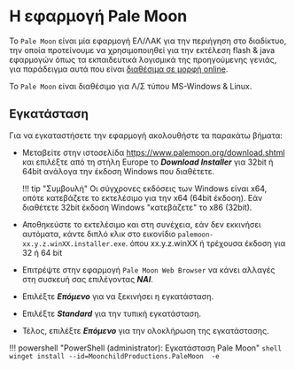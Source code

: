 # Η εφαρμογή Pale Moon

Το `Pale Moon` είναι μία εφαρμογή ΕΛ/ΛΑΚ για την περιήγηση στο διαδίκτυο, την οποία προτείνουμε να χρησιμοποιηθεί για την εκτέλεση flash & java εφαρμογών όπως τα εκπαιδευτικά λογισμικά της προηγούμενης γενιάς, για παράδειγμα αυτά που είναι [διαθέσιμα σε μορφή online](https://ts.sch.gr/software).

Το `Pale Moon` είναι διαθέσιμο για Λ/Σ τύπου MS-Windows & Linux.

## Εγκατάσταση

Για να εγκαταστήσετε την εφαρμογή ακολουθήστε τα παρακάτω βήματα:

- Μεταβείτε στην ιστοσελίδα <https://www.palemoon.org/download.shtml> και επιλέξτε από τη στήλη Europe το ***Download Installer*** για 32bit ή 64bit ανάλογα την έκδοση Windows που διαθέτετε.

    !!! tip "Συμβουλή"
        Οι σύγχρονες εκδόσεις των Windows είναι x64, οπότε κατεβάζετε το εκτελέσιμο για την x64 (64bit έκδοση). Εάν διαθέτετε 32bit έκδοση Windows "κατεβάζετε" το x86 (32bit).

- Αποθηκεύστε το εκτελέσιμο και στη συνέχεια, εάν δεν εκκινήσει αυτόματα, κάντε διπλό κλικ στο εικονίδιο `palemoon-xx.y.z.winXX.installer.exe`. όπου xx.y.z.winXX ή τρέχουσα έκδοση για 32 ή 64 bit
- Επιτρέψτε στην εφαρμογή `Pale Moon Web Browser` να κάνει αλλαγές στη συσκευή σας επιλέγοντας ***ΝΑΙ***.
- Επιλέξτε ***Επόμενο*** για να ξεκινήσει η εγκατάσταση.
- Επιλέξτε ***Standard*** για την τυπική εγκατάσταση.
- Τέλος, επιλέξτε ***Επόμενο*** για την ολοκλήρωση της εγκατάστασης.

!!! powershell "PowerShell (administrator): Εγκατάσταση Pale Moon"
    ```shell
    winget install --id=MoonchildProductions.PaleMoon  -e
    ```
